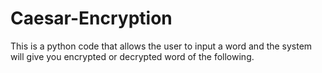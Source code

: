 # Caesar-Encryption
This is a python code that allows the user to input a word and the system will give you encrypted or decrypted word of the following. 
